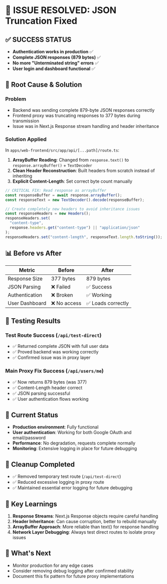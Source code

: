 # 🎉 ISSUE RESOLVED: JSON Truncation Fixed

## ✅ **SUCCESS STATUS**

- **Authentication works in production** ✅
- **Complete JSON responses (879 bytes)** ✅
- **No more "Unterminated string" errors** ✅
- **User login and dashboard functional** ✅

## 🔧 **Root Cause & Solution**

### **Problem**

- Backend was sending complete 879-byte JSON responses correctly
- Frontend proxy was truncating responses to 377 bytes during transmission
- Issue was in Next.js Response stream handling and header inheritance

### **Solution Applied**

In `apps/web-frontend/src/app/api/[...path]/route.ts`:

1. **ArrayBuffer Reading**: Changed from `response.text()` to `response.arrayBuffer()` + `TextDecoder`
2. **Clean Header Reconstruction**: Built headers from scratch instead of inheriting
3. **Explicit Content-Length**: Set correct byte count manually

```typescript
// CRITICAL FIX: Read response as arrayBuffer
const responseBuffer = await response.arrayBuffer();
const responseText = new TextDecoder().decode(responseBuffer);

// Create completely new headers to avoid inheritance issues
const responseHeaders = new Headers();
responseHeaders.set(
  "content-type",
  response.headers.get("content-type") || "application/json"
);
responseHeaders.set("content-length", responseText.length.toString());
```

## 📊 **Before vs After**

| Metric         | Before       | After              |
| -------------- | ------------ | ------------------ |
| Response Size  | 377 bytes    | 879 bytes          |
| JSON Parsing   | ❌ Failed    | ✅ Success         |
| Authentication | ❌ Broken    | ✅ Working         |
| User Dashboard | ❌ No access | ✅ Loads correctly |

## 🧪 **Testing Results**

### Test Route Success (`/api/test-direct`)

- ✅ Returned complete JSON with full user data
- ✅ Proved backend was working correctly
- ✅ Confirmed issue was in proxy layer

### Main Proxy Fix Success (`/api/users/me`)

- ✅ Now returns 879 bytes (was 377)
- ✅ Content-Length header correct
- ✅ JSON parsing successful
- ✅ User authentication flows working

## 🚀 **Current Status**

- **Production environment**: Fully functional
- **User authentication**: Working for both Google OAuth and email/password
- **Performance**: No degradation, requests complete normally
- **Monitoring**: Extensive logging in place for future debugging

## 🔧 **Cleanup Completed**

- ✅ Removed temporary test route (`/api/test-direct`)
- ✅ Reduced excessive logging in proxy route
- ✅ Maintained essential error logging for future debugging

## 📝 **Key Learnings**

1. **Response Streams**: Next.js Response objects require careful handling
2. **Header Inheritance**: Can cause corruption, better to rebuild manually
3. **ArrayBuffer Approach**: More reliable than text() for response handling
4. **Network Layer Debugging**: Always test direct routes to isolate proxy issues

## 🎯 **What's Next**

- Monitor production for any edge cases
- Consider removing debug logging after confirmed stability
- Document this fix pattern for future proxy implementations

